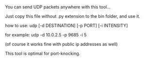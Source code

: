 You can send UDP packets anywhere with this tool...

Just copy this file without .py extension to the bin folder, and use it.

how to use: udp [-d DESTINATION] [-p PORT] [-i INTENSITY]

for example: udp -d 10.0.2.5 -p 9685 -i 5

(of course it works fine with public ip addresses as well)

This tool is optimal for port-knocking.


